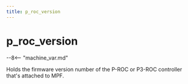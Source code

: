 ```yaml
---
title: p_roc_version
---
```


# p_roc_version


--8<-- "machine_var.md"

Holds the firmware version number of the P-ROC or P3-ROC controller
that's attached to MPF.
